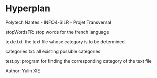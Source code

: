 # Hyperplan
Polytech Nantes - INFO4-SILR - Projet Transversal

stopWordsFR: stop words for the french language 

texte.txt: the text file whose category is to be determined

categories.txt: all existing possible categories 

test.py: program for finding the corresponding category of the text file

Author: Yulin XIE

